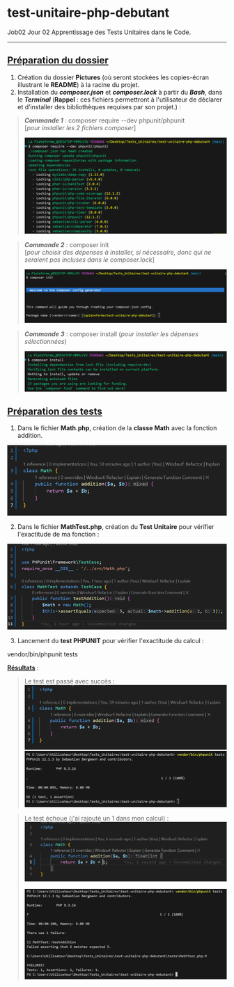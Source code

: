 # test-unitaire-php-debutant
Job02 Jour 02 Apprentissage des Tests Unitaires dans le Code.
___

## <u>Préparation du dossier</u>   
1. Création du dossier **Pictures** (où seront stockées les copies-écran illustrant le **README**) à la racine du projet.  
2. Installation du ***composer.json*** et ***composer.lock*** à partir du ***Bash***, dans le ***Terminal*** (**Rappel** : ces fichiers permettront à l'utilisateur de déclarer et d’installer des bibliothèques requises par son projet.) :    

>***Commande 1*** :  composer require --dev phpunit/phpunit   
   [*pour installer les 2 fichiers composer*]
>
>![alt text](Pictures/composerJsonInstall.PNG)


>***Commande 2*** : composer init   
[*pour choisir des dépenses à installer, si nécessaire, donc qui ne seraient pas incluses dans le composer.lock*]
>
>![alt text](Pictures/composerInit1.PNG)


>***Commande 3*** : composer install (*pour installer les dépenses sélectionnées*)
>
>![alt text](Pictures/composerInstall.PNG)

## <u>Préparation des tests</u>  
1. Dans le fichier **Math.php**, création de la **classe Math** avec la fonction addition.

![alt text](Pictures/classMathPhp.PNG)

2. Dans le fichier **MathTest.php**, création du **Test Unitaire** pour vérifier l'exactitude de ma fonction : 

![alt text](Pictures/classMathTestPhp.PNG)

3. Lancement du **test PHPUNIT** pour vérifier l'exactitude du calcul : 

vendor/bin/phpunit tests  

<u>**Résultats**</u> :  

>Le test est passé avec succès :   
>![alt text](Pictures/classMathPhp.PNG)
>![alt text](Pictures/phpUnitSuccessful.PNG)

>Le test échoue (j'ai rajouté un 1 dans mon calcul) : ![alt text](Pictures/classMathPhpFailure.PNG)
>
>![alt text](Pictures/phpUnitFailure.PNG)

